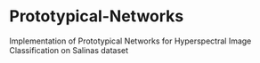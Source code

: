 # Prototypical-Networks
Implementation of Prototypical Networks for Hyperspectral Image Classification on Salinas dataset

